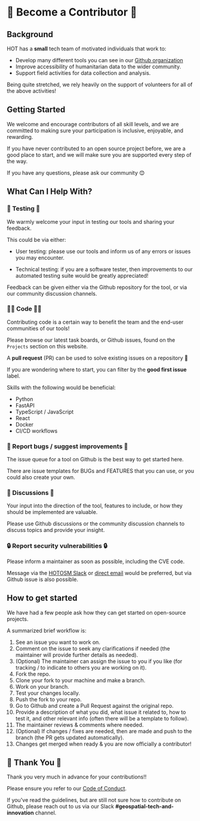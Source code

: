 # 🎉 Become a Contributor 🎉

## Background

HOT has a **small** tech team of motivated individuals that work to:

- Develop many different tools you can see in our [Github organization][1]
- Improve accessibility of humanitarian data to the wider community.
- Support field activities for data collection and analysis.

Being quite stretched, we rely heavily on the support of volunteers for all
of the above activities!

## Getting Started

We welcome and encourage contributors of all skill levels, and we are committed
to making sure your participation is inclusive, enjoyable, and rewarding.

If you have never contributed to an open source project before, we are a good
place to start, and we will make sure you are supported every step of the way.

If you have any questions, please ask our community 😊

## What Can I Help With?

### 🧪 Testing 🧪

We warmly welcome your input in testing our tools and sharing your feedback.

This could be via either:

- User testing: please use our tools and inform us of any errors or issues you
  may encounter.

- Technical testing: if you are a software tester, then improvements to our automated
  testing suite would be greatly appreciated!

Feedback can be given either via the Github repository for the tool, or via our
community discussion channels.

### 👨‍💻 Code 👨‍💻

Contributing code is a certain way to benefit the team and the end-user communities
of our tools!

Please browse our latest task boards, or Github issues, found on the `Projects`
section on this website.

A **pull request** (PR) can be used to solve existing issues on a repository 🙌

If you are wondering where to start, you can filter by the
**good first issue** label.

Skills with the following would be beneficial:

- Python
- FastAPI
- TypeScript / JavaScript
- React
- Docker
- CI/CD workflows

### 📝 Report bugs / suggest improvements 📝

The issue queue for a tool on Github is the best way to get started here.

There are issue templates for BUGs and FEATURES that you can use,
or you could also create your own.

### 💬 Discussions 💬

Your input into the direction of the tool, features to include, or how they
should be implemented are valuable.

Please use Github discussions or the community discussion channels to discuss
topics and provide your insight.

### 🔒 Report security vulnerabilities 🔒

Please inform a maintainer as soon as possible, including the CVE code.

Message via the [HOTOSM Slack][2] or [direct email][3] would be preferred,
but via Github issue is also possible.

## How to get started

We have had a few people ask how they can get started on open-source projects.

A summarized brief workflow is:

1. See an issue you want to work on.
2. Comment on the issue to seek any clarifications if needed (the maintainer
   will provide further details as needed).
3. (Optional) The maintainer can assign the issue to you if you like (for
   tracking / to indicate to others you are working on it).
4. Fork the repo.
5. Clone your fork to your machine and make a branch.
6. Work on your branch.
7. Test your changes locally.
8. Push the fork to your repo.
9. Go to Github and create a Pull Request against the original repo.
10. Provide a description of what you did, what issue it related to, how to
    test it, and other relevant info (often there will be a template to follow).
11. The maintainer reviews & comments where needed.
12. (Optional) If changes / fixes are needed, then are made and push to the branch
    (the PR gets updated automatically).
13. Changes get merged when ready & you are now officially a contributor!

## 🤝 Thank You 🤝

Thank you very much in advance for your contributions!!

Please ensure you refer to our [Code of Conduct][4].

If you've read the guidelines, but are still not sure how to contribute on
Github, please reach out to us via our Slack **#geospatial-tech-and-innovation**
channel.

[1]: https://github.com/hotosm "HOT Github"
[2]: https://slack.hotosm.org "HOT Slack"
[3]: mailto:sysadmin@hotosm.org "Sysadmin email"
[4]: https://docs.hotosm.org/code-of-conduct "Code of conduct"
